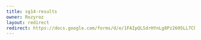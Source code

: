 ```yaml
---
title: sg14-results
owner: Rozyroz
layout: redirect
redirect: https://docs.google.com/forms/d/e/1FAIpQLSdrHYnLg8Pz2605LL7Ck6qJXKHNiri3P7QQ3OlnvHnFAEPMKw/viewform
---
```

